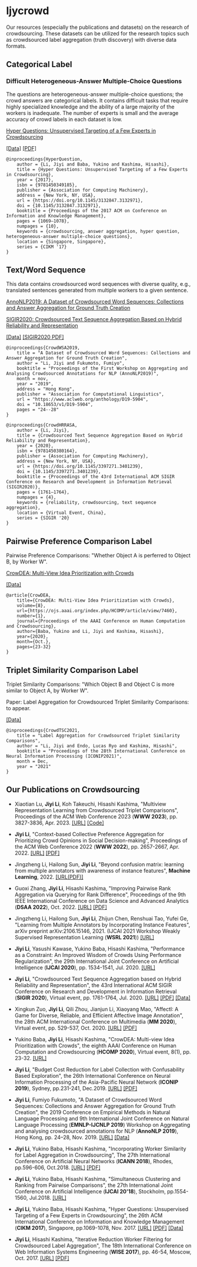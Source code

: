 # ljycrowd

Our resources (especially the publications and datasets) on the research of crowdsourcing. These datasets can be utilized for the research topics such as crowdsourced label aggregation (truth discovery) with diverse data formats. 

## Categorical Label

### Difficult Heterogeneous-Answer Multiple-Choice Questions
The questions are heterogeneous-answer multiple-choice questions; the crowd answers are categorical labels. It contains difficult tasks that require highly specialized knowledge and the ability of a large majority of the workers is inadequate. The number of experts is small and the average accuracy of crowd labels in each dataset is low. 

[Hyper Questions: Unsupervised Targeting of a Few Experts in Crowdsourcing](https://dl.acm.org/doi/10.1145/3132847.3132971)

[[Data]](http://www.ml.ist.i.kyoto-u.ac.jp/en/en-research/li2017cikm)
[[PDF]](https://drive.google.com/file/d/1BMLReNx-eX5m_B5Pg44a5als3GHMr0VM/view?usp=sharing)

	@inproceedings{HyperQuestion,
		author = {Li, Jiyi and Baba, Yukino and Kashima, Hisashi},
		title = {Hyper Questions: Unsupervised Targeting of a Few Experts in Crowdsourcing},
		year = {2017},
		isbn = {9781450349185},
		publisher = {Association for Computing Machinery},
		address = {New York, NY, USA},
		url = {https://doi.org/10.1145/3132847.3132971},
		doi = {10.1145/3132847.3132971},
		booktitle = {Proceedings of the 2017 ACM on Conference on Information and Knowledge Management},
		pages = {1069–1078},
		numpages = {10},
		keywords = {crowdsourcing, answer aggregation, hyper question, heterogeneous-answer multiple-choice questions},
		location = {Singapore, Singapore},
		series = {CIKM '17}
	}

## Text/Word Sequence
This data contains crowdsourced word sequences with diverse quality, e.g., translated sentences generated from multiple workers to a given sentence. 

[AnnoNLP2019: A Dataset of Crowdsourced Word Sequences: Collections and Answer Aggregation for Ground Truth Creation](https://aclanthology.org/D19-5904/)

[SIGIR2020: Crowdsourced Text Sequence Aggregation Based on Hybrid Reliability and Representation](https://dl.acm.org/doi/abs/10.1145/3397271.3401239)

[[Data]](https://github.com/garfieldpigljy/CrowdWSA2019)
[[SIGIR2020 PDF]](https://drive.google.com/file/d/1o-LR-uZ6u8kcxcq6tdx4vPWSkeb9FJSG/view?usp=sharing)

	@inproceedings{CrowdWSA2019,
		title = "A Dataset of Crowdsourced Word Sequences: Collections and Answer Aggregation for Ground Truth Creation",
		author = "Li, Jiyi and Fukumoto, Fumiyo",
		booktitle = "Proceedings of the First Workshop on Aggregating and Analysing Crowdsourced Annotations for NLP (AnnoNLP2019)",
		month = nov,
		year = "2019",
		address = "Hong Kong",
		publisher = "Association for Computational Linguistics",
		url = "https://www.aclweb.org/anthology/D19-5904",
		doi = "10.18653/v1/D19-5904",
		pages = "24--28"
	}

	@inproceedings{CrowdHRRASA,
		author = {Li, Jiyi},
		title = {Crowdsourced Text Sequence Aggregation Based on Hybrid Reliability and Representation},
		year = {2020},
		isbn = {9781450380164},
		publisher = {Association for Computing Machinery},
		address = {New York, NY, USA},
		url = {https://doi.org/10.1145/3397271.3401239},
		doi = {10.1145/3397271.3401239},
		booktitle = {Proceedings of the 43rd International ACM SIGIR Conference on Research and Development in Information Retrieval (SIGIR2020)},
		pages = {1761–1764},
		numpages = {4},
		keywords = {reliability, crowdsourcing, text sequence aggregation},
		location = {Virtual Event, China},
		series = {SIGIR '20}
	}

## Pairwise Preference Comparison Label
Pairwise Preference Comparisons: "Whether Object A is perferred to Object B, by Worker W". 

[CrowDEA: Multi-View Idea Prioritization with Crowds](https://ojs.aaai.org/index.php/HCOMP/article/view/7460)

[[Data]](https://github.com/yukinobaba/crowdea)

	@article{CrowDEA, 
		title={CrowDEA: Multi-View Idea Prioritization with Crowds}, 
		volume={8}, 
		url={https://ojs.aaai.org/index.php/HCOMP/article/view/7460}, 
		number={1}, 
		journal={Proceedings of the AAAI Conference on Human Computation and Crowdsourcing}, 
		author={Baba, Yukino and Li, Jiyi and Kashima, Hisashi}, 
		year={2020}, 
		month={Oct.}, 
		pages={23-32} 
	}

## Triplet Similarity Comparison Label
Triplet Similarity Comparisons: "Which Object B and Object C is more similar to Object A, by Worker W". 

Paper: Label Aggregation for Crowdsourced Triplet Similarity Comparisons: to appear. 

[[Data]](https://github.com/garfieldpigljy/CrowdTSC2021)

	@inproceedings{CrowdTSC2021,
		title = "Label Aggregation for Crowdsourced Triplet Similarity Comparisons",
		author = "Li, Jiyi and Endo, Lucas Ryo and Kashima, Hisashi",
		booktitle = "Proceedings of the 28th International Conference on Neural Information Processing (ICONIP2021)",
		month = Dec,
		year = "2021"
	}
	

## Our Publications on Crowdsourcing

- Xiaotian Lu, **Jiyi Li**, Koh Takeuchi, Hisashi Kashima, "Multiview Representation Learning from Crowdsourced Triplet Comparisons", Proceedings of the ACM Web Conference 2023 (**WWW 2023**), pp. 3827-3836, Apr. 2023.
[[URL]](https://arxiv.org/abs/2302.03987)
[[Code]](https://github.com/17bit/multiview_crowdsourcing)

- **Jiyi Li**, "Context-based Collective Preference Aggregation for Prioritizing Crowd Opinions in Social Decision-making", Proceedings of the ACM Web Conference 2022 (**WWW 2022**), pp. 2657-2667, Apr. 2022.
[[URL]](https://dl.acm.org/doi/fullHtml/10.1145/3485447.3512137)
[[PDF]](https://drive.google.com/file/d/1Q-Hz6JFFW0rGLW5i3cjah7IiIxJuyQ-C/view?usp=sharing)

- Jingzheng Li, Hailong Sun, **Jiyi Li**, "Beyond confusion matrix: learning from multiple annotators with awareness of instance features", **Machine Learning**, 2022.
[[URL(PDF)]](https://link.springer.com/article/10.1007/s10994-022-06211-x)

- Guoxi Zhang, **Jiyi Li**, Hisashi Kashima, "Improving Pairwise Rank Aggregation via Querying for Rank Difference", Proceedings of the 9th IEEE International Conference on Data Science and Advanced Analytics (**DSAA 2022**), Oct. 2022.
[[URL]](https://ieeexplore.ieee.org/abstract/document/10032454)
[[PDF]](https://drive.google.com/file/d/18kbU9nt0v6UlC_yNMSUed6E4hFwUdhv_/view?usp=sharing)
  
- Jingzheng Li, Hailong Sun, **Jiyi Li**, Zhijun Chen, Renshuai Tao, Yufei Ge, "Learning from Multiple Annotators by Incorporating Instance Features", arXiv preprint arXiv:2106.15146, 2021. (IJCAI 2021 Workshop Weakly Supervised Representation Learning (**WSRL 2021**)) 
[[URL]](https://arxiv.org/abs/2106.15146) 

- **Jiyi Li**, Yasushi Kawase, Yukino Baba, Hisashi Kashima, "Performance as a Constraint: An Improved Wisdom of Crowds Using Performance Regularization", the 29th International Joint Conference on Artificial Intelligence (**IJCAI 2020**), pp. 1534-1541, Jul. 2020. 
[[URL]](https://www.ijcai.org/Proceedings/2020/213) 

- **Jiyi Li**, "Crowdsourced Text Sequence Aggregation based on Hybrid Reliability and Representation", the 43rd International ACM SIGIR Conference on Research and Development in Information Retrieval (**SIGIR 2020**), Virtual event, pp. 1761-1764, Jul. 2020. 
[[URL]](https://dl.acm.org/doi/10.1145/3397271.3401239) 
[[PDF]](https://drive.google.com/file/d/1o-LR-uZ6u8kcxcq6tdx4vPWSkeb9FJSG/view?usp=sharing) 
[[Data]](https://github.com/garfieldpigljy/CrowdWSA2019)

- Xingkun Zuo, **Jiyi Li**, Qili Zhou, Jianjun Li, Xiaoyang Mao, "AffectI: A Game for Diverse, Reliable, and Efficient Affective Image Annotation", the 28th ACM International Conference on Multimedia (**MM 2020**), Virtual event, pp. 529-537, Oct. 2020. 
[[URL]](https://dl.acm.org/doi/10.1145/3394171.3413744) 
[[PDF]](https://drive.google.com/file/d/1A3WAVkYHU0MxFcomA4ch_5Lcqp3EpvZZ/view?usp=sharing) 

- Yukino Baba, **Jiyi Li**, Hisashi Kashima, "CrowDEA: Multi-view Idea Prioritization with Crowds", the eighth AAAI Conference on Human Computation and Crowdsourcing (**HCOMP 2020**), Virtual event, 8(1), pp. 23-32. 
[[URL]](https://ojs.aaai.org/index.php/HCOMP/article/view/7460) 

- **Jiyi Li**, "Budget Cost Reduction for Label Collection with Confusability Based Exploration", the 26th International Conference on Neural Information Processing of the Asia-Pacific Neural Network (**ICONIP 2019**), Sydney, pp.231-241, Dec.2019. 
[[URL]](https://link.springer.com/chapter/10.1007/978-3-030-36802-9_26) 
[[PDF]](https://drive.google.com/open?id=1WfGC1nDnWe8h4MZUUk5KC2ETBPQyAhps) 

- **Jiyi Li**, Fumiyo Fukumoto, "A Dataset of Crowdsourced Word Sequences:  Collections and Answer Aggregation for Ground Truth Creation", the 2019 Conference on Empirical Methods in Natural Language Processing and 9th International Joint Conference on Natural Language Processing (**EMNLP-IJCNLP 2019**) Workshop on Aggregating and analysing crowdsourced annotations for NLP (**AnnoNLP 2019**), Hong Kong, pp. 24–28, Nov. 2019. 
[[URL]](https://aclanthology.org/D19-5904/) 
[[Data]](https://github.com/garfieldpigljy/CrowdWSA2019) 

- **Jiyi Li**, Yukino Baba, Hisashi Kashima, "Incorporating Worker Similarity for Label Aggregation in Crowdsourcing", The 27th International Conference on Artificial Neural Networks (**ICANN 2018**), Rhodes, pp.596-606, Oct.2018. 
[[URL]](https://link.springer.com/chapter/10.1007/978-3-030-01421-6_57) 
[[PDF]](https://drive.google.com/file/d/1GbhFlshet_zNiiY-GXPa58-U4jcmJErd/view?usp=sharing) 

- **Jiyi Li**, Yukino Baba, Hisashi Kashima, "Simultaneous Clustering and Ranking from Pairwise Comparisons",  the 27th International Joint Conference on Artificial Intelligence (**IJCAI 20'18**), Stockholm, pp.1554-1560, Jul.2018. 
[[URL]](https://www.ijcai.org/proceedings/2018/215) 

- **Jiyi Li**, Yukino Baba, Hisashi Kashima, "Hyper Questions: Unsupervised Targeting of a Few Experts in Crowdsourcing", the 26th ACM International Conference on Information and Knowledge Management (**CIKM 2017**), Singapore, pp.1069-1078, Nov. 2017. 
[[URL]](https://dl.acm.org/doi/10.1145/3132847.3132971) 
[[PDF]](https://drive.google.com/file/d/1BMLReNx-eX5m_B5Pg44a5als3GHMr0VM/view?usp=sharing) 
[[Data]](https://dl.acm.org/doi/10.1145/3132847.3132971) 

- **Jiyi Li**, Hisashi Kashima, "Iterative Reduction Worker Filtering for Crowdsourced Label Aggregation", The 18th International Conference on Web Information Systems Engineering (**WISE 2017**), pp. 46-54, Moscow, Oct. 2017. 
[[URL]](https://link.springer.com/chapter/10.1007/978-3-319-68786-5_4)
[[PDF]](https://drive.google.com/file/d/1nx0VVrs7xrMqKc7Oz6vdgnX99W5V4-oc/view?usp=sharing)

